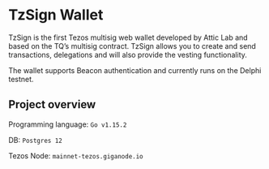 # TzSign Wallet

TzSign is the first Tezos multisig web wallet developed by Attic Lab and based on the TQ’s multisig contract. TzSign allows you to create and send transactions, delegations and will also provide the vesting functionality.

The wallet supports Beacon authentication and currently runs on the Delphi testnet.

## Project overview

Programming language: `Go v1.15.2`

DB: `Postgres 12`

Tezos Node: `mainnet-tezos.giganode.io`